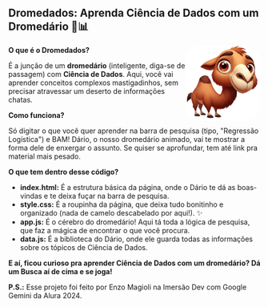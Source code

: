 ## Dromedados: Aprenda Ciência de Dados com um Dromedário 🐪📊

<img align="right" alt="drawing" height="150" style="border-radius:30px;" src="img/dario.png" />

**O que é o Dromedados?**

É a junção de um **dromedário** (inteligente, diga-se de passagem) com **Ciência de Dados**. Aqui, você vai aprender conceitos complexos mastigadinhos, sem precisar atravessar um deserto de informações chatas.

**Como funciona?**

Só digitar o que você quer aprender na barra de pesquisa (tipo, "Regressão Logística") e BAM! Dário, o nosso dromedário animado, vai te mostrar a forma dele de enxergar o assunto. Se quiser se aprofundar, tem até link pra material mais pesado.

**O que tem dentro desse código?**

* **index.html:** É a estrutura básica da página, onde o Dário te dá as boas-vindas e te deixa fuçar na barra de pesquisa.
* **style.css:** É a roupinha da página, que deixa tudo bonitinho e organizado (nada de camelo descabelado por aqui!). ✨
* **app.js:** É o cérebro do dromedário! Aqui tá toda a lógica de pesquisa, que faz a mágica de encontrar o que você procura.
* **data.js:** É a biblioteca do Dário, onde ele guarda todas as informações sobre os tópicos de Ciência de Dados.

**E aí, ficou curioso pra aprender Ciência de Dados com um dromedário? Dá um Busca aí de cima e se joga!**

**P.S.:** Esse projeto foi feito por Enzo Magioli na Imersão Dev com Google Gemini da Alura 2024.
